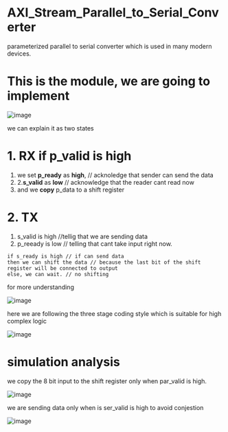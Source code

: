 # AXI_Stream_Parallel_to_Serial_Converter
parameterized parallel to serial converter which is used in many modern devices.

# This is the module, we are going to implement

![image](https://github.com/CroosJJSE/AXI_Stream_Parallel_to_Serial_Converter/assets/141708783/56f66ea7-e32d-4247-87b5-8d93718d6d42)

we can explain it as two states
# 1. RX  if p_valid is high
1. we set **p_ready** as **high**,  // acknoledge that sender can send the data
2. 2.**s_valid** as **low**            // acknowledge that the reader cant read now
3. and we **copy** p_data to a shift register

# 2. TX 
1. s_valid is high //tellig that we are sending data
2. p_reeady is low // telling that cant take input right now.

```
if s_ready is high // if can send data 
then we can shift the data // because the last bit of the shift register will be connected to output
else, we can wait. // no shifting
```

for more understanding 

![image](https://github.com/CroosJJSE/AXI_Stream_Parallel_to_Serial_Converter/assets/141708783/ca4e747d-1127-41a8-baac-98b88d256edc)



here we are following the three stage coding style which is suitable for high complex logic


![image](https://github.com/CroosJJSE/AXI_Stream_Parallel_to_Serial_Converter/assets/141708783/b1cec71e-064d-4ed6-aff1-248a10f1aef9)


# simulation analysis

we copy the 8 bit input to the shift register only when par_valid is high.

![image](https://github.com/CroosJJSE/AXI_Stream_Parallel_to_Serial_Converter/assets/141708783/f55c87a7-1301-4c9d-9fd5-66b4d346a776)



we are sending data only when is ser_valid is high to avoid conjestion 

![image](https://github.com/CroosJJSE/AXI_Stream_Parallel_to_Serial_Converter/assets/141708783/8b961b34-aeb6-4ee4-abce-18c9d00454a4)
